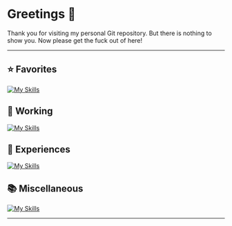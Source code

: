 # Greetings 👋

Thank you for visiting my personal Git repository. But there is nothing to show you. Now please get the fuck out of here!

---

## ⭐ Favorites
[![My Skills](https://skillicons.dev/icons?i=py,cpp,pytorch,sklearn,unreal)](https://skillicons.dev)

## 💼 Working
[![My Skills](https://skillicons.dev/icons?i=css,eclipse,html,java,js,jquery,spring&perline=10)](https://skillicons.dev)

## 🌱 Experiences
[![My Skills](https://skillicons.dev/icons?i=anaconda,androidstudio,c,cs,debian,docker,figma,kali,latex,linux,lua,matlab,maven,mint,mongodb,mysql,npm,opencv,php,powershell,ps,pycharm,r,regex,ruby,sublime,selenium,tensorflow,threejs,ubuntu,unity,vim,vscode,&perline=10)](https://skillicons.dev)

## 📚 Miscellaneous
[![My Skills](https://skillicons.dev/icons?i=ae,blender,discord,github,obsidian,twitter&perline=10)](https://skillicons.dev)

---



